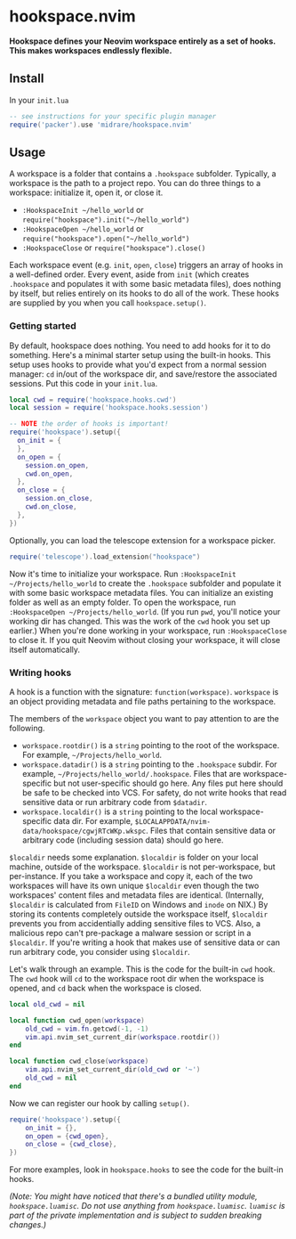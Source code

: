 # hookspace.nvim
**Hookspace defines your Neovim workspace entirely as a set of hooks. This makes workspaces endlessly flexible.**

## Install
In your `init.lua`  

```lua
-- see instructions for your specific plugin manager
require('packer').use 'midrare/hookspace.nvim'
```

## Usage
A workspace is a folder that contains a `.hookspace` subfolder. Typically, a workspace is the path to a project repo. You can do three things to a workspace: initialize it, open it, or close it.

 - `:HookspaceInit ~/hello_world` or `require("hookspace").init("~/hello_world")`
 - `:HookspaceOpen ~/hello_world` or `require("hookspace").open("~/hello_world")`
 - `:HookspaceClose` or `require("hookspace").close()`

Each workspace event (e.g. `init`, `open`, `close`) triggers an array of hooks in a well-defined order. Every event, aside from `init` (which creates `.hookspace` and populates it with some basic metadata files), does nothing by itself, but relies entirely on its hooks to do all of the work. These hooks are supplied by you when you call `hookspace.setup()`.

### Getting started
By default, hookspace does nothing. You need to add hooks for it to do something. Here's a minimal starter setup using the built-in hooks. This setup uses hooks to provide what you'd expect from a normal session manager: `cd` in/out of the workspace dir, and save/restore the associated sessions. Put this code in your `init.lua`.

```lua
local cwd = require('hookspace.hooks.cwd')
local session = require('hookspace.hooks.session')

-- NOTE the order of hooks is important!
require('hookspace').setup({
  on_init = {
  },
  on_open = {
    session.on_open,
    cwd.on_open,
  },
  on_close = {
    session.on_close,
    cwd.on_close,
  },
})
```

Optionally, you can load the telescope extension for a workspace picker.

```lua
require('telescope').load_extension("hookspace")
```

Now it's time to initialize your workspace. Run `:HookspaceInit ~/Projects/hello_world` to create the `.hookspace` subfolder and populate it with some basic workspace metadata files. You can initialize an existing folder as well as an empty folder. To open the workspace, run `:HookspaceOpen ~/Projects/hello_world`. (If you run `pwd`, you'll notice your working dir has changed. This was the work of the `cwd` hook you set up earlier.) When you're done working in your workspace, run `:HookspaceClose` to close it. If you quit Neovim without closing your workspace, it will close itself automatically.

### Writing hooks
A hook is a function with the signature: `function(workspace)`. `workspace` is an object providing metadata and file paths pertaining to the workspace.

The members of the `workspace` object you want to pay attention to are the following.

  - `workspace.rootdir()` is a `string` pointing to the root of the workspace. For example, `~/Projects/hello_world`.
  - `workspace.datadir()` is a `string` pointing to the `.hookspace` subdir. For example, `~/Projects/hello_world/.hookspace`. Files that are workspace-specific but not user-specific should go here. Any files put here should be safe to be checked into VCS. For safety, do not write hooks that read sensitive data or run arbitrary code from `$datadir`.
  - `workspace.localdir()` is a `string` pointing to the local workspace-specific data dir. For example, `$LOCALAPPDATA/nvim-data/hookspace/cgwjRTcWKp.wkspc`. Files that contain sensitive data or arbitrary code (including session data) should go here.

`$localdir` needs some explanation. `$localdir` is folder on your local machine, outside of the workspace. `$localdir` is not per-workspace, but per-instance. If you take a workspace and copy it, each of the two workspaces will have its own unique `$localdir` even though the two workspaces' content files and metadata files are identical. (Internally, `$localdir` is calculated from `FileID` on Windows and `inode` on NIX.) By storing its contents completely outside the workspace itself, `$localdir` prevents you from accidentially adding sensitive files to VCS. Also, a malicious repo can't pre-package a malware session or script in a `$localdir`. If you're writing a hook that makes use of sensitive data or can run arbitrary code, you consider using `$localdir`.

Let's walk through an example. This is the code for the built-in `cwd` hook. The `cwd` hook will `cd` to the workspace root dir when the workspace is opened, and `cd` back when the workspace is closed.

```lua
local old_cwd = nil

local function cwd_open(workspace)
    old_cwd = vim.fn.getcwd(-1, -1)
    vim.api.nvim_set_current_dir(workspace.rootdir())
end

local function cwd_close(workspace)
    vim.api.nvim_set_current_dir(old_cwd or '~')
    old_cwd = nil
end
```

Now we can register our hook by calling `setup()`.

```lua
require('hookspace').setup({
    on_init = {},
    on_open = {cwd_open},
    on_close = {cwd_close},
})
```

For more examples, look in `hookspace.hooks` to see the code for the built-in hooks.

*(Note: You might have noticed that there's a bundled utility module, `hookspace.luamisc`. Do not use anything from `hookspace.luamisc`. `luamisc` is part of the private implementation and is subject to sudden breaking changes.)*
